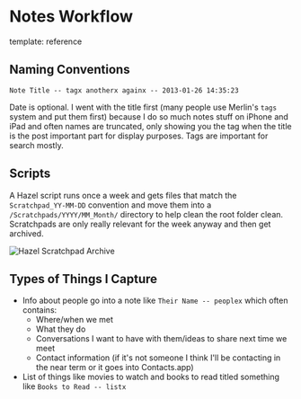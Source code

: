 Notes Workflow
=============
template: reference

## Naming Conventions ##

	Note Title -- tagx anotherx againx -- 2013-01-26 14:35:23

Date is optional. I went with the title first (many people use Merlin's `tags` system and put them first) because I do so much notes stuff on iPhone and iPad and often names are truncated, only showing you the tag when the title is the post important part for display purposes. Tags are important for search mostly.

## Scripts ##

A Hazel script runs once a week and gets files that match the `Scratchpad_YY-MM-DD` convention and move them into a `/Scratchpads/YYYY/MM_Month/` directory to help clean the root folder clean. Scratchpads are only really relevant for the week anyway and then get archived.

![Hazel Scratchpad Archive](http://f.cl.ly/items/351y3b3i0g2L1H3r0n0V/Screen%20Shot%202014-02-03%20at%2013.32.29.png)

## Types of Things I Capture ##

* Info about people go into a note like `Their Name -- peoplex` which often contains:
	* Where/when we met
	* What they do
	* Conversations I want to have with them/ideas to share next time we meet
	* Contact information (if it's not someone I think I'll be contacting in the near term or it goes into Contacts.app)
* List of things like movies to watch and books to read titled something like `Books to Read -- listx`